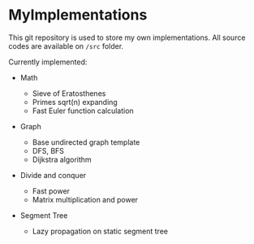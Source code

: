 # MyImplementations

This git repository is used to store my own implementations.
All source codes are available on `/src` folder.

Currently implemented:

- Math
	- Sieve of Eratosthenes
	- Primes sqrt(n) expanding
	- Fast Euler function calculation

- Graph
	- Base undirected graph template
	- DFS, BFS
	- Dijkstra algorithm

- Divide and conquer
	- Fast power
	- Matrix multiplication and power
	
- Segment Tree
	- Lazy propagation on static segment tree
